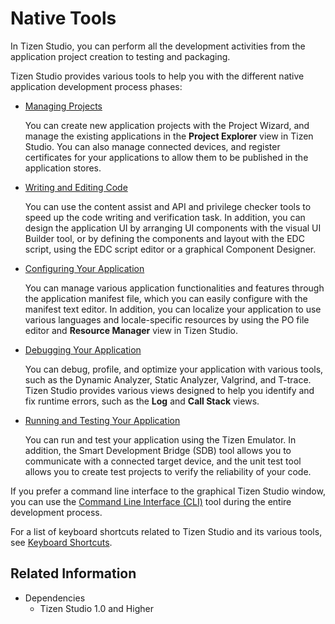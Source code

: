 # Native Tools

In Tizen Studio, you can perform all the development activities from the application project creation to testing and packaging.

Tizen Studio provides various tools to help you with the different native application development process phases:

- [Managing Projects](managing-projects.md)

  You can create new application projects with the Project Wizard, and manage the existing applications in the **Project Explorer** view in Tizen Studio. You can also manage connected devices, and register certificates for your applications to allow them to be published in the application stores.

- [Writing and Editing Code](coding.md)

  You can use the content assist and API and privilege checker tools to speed up the code writing and verification task. In addition, you can design the application UI by arranging UI components with the visual UI Builder tool, or by defining the components and layout with the EDC script, using the EDC script editor or a graphical Component Designer.

- [Configuring Your Application](configuring.md)

  You can manage various application functionalities and features through the application manifest file, which you can easily configure with the manifest text editor. In addition, you can localize your application to use various languages and locale-specific resources by using the PO file editor and **Resource Manager** view in Tizen Studio.

- [Debugging Your Application](debugging.md)

  You can debug, profile, and optimize your application with various tools, such as the Dynamic Analyzer, Static Analyzer, Valgrind, and T-trace. Tizen Studio provides various views designed to help you identify and fix runtime errors, such as the **Log** and **Call Stack** views.

- [Running and Testing Your Application](running-testing.md)

  You can run and test your application using the Tizen Emulator. In addition, the Smart Development Bridge (SDB) tool allows you to communicate with a connected target device, and the unit test tool allows you to create test projects to verify the reliability of your code.

If you prefer a command line interface to the graphical Tizen Studio window, you can use the [Command Line Interface (CLI)](../common-tools/command-line-interface.md) tool during the entire development process.

For a list of keyboard shortcuts related to Tizen Studio and its various tools, see [Keyboard Shortcuts](../common-tools/keyboard-shortcuts.md).

## Related Information
* Dependencies
  - Tizen Studio 1.0 and Higher
